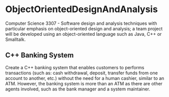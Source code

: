 # ObjectOrientedDesignAndAnalysis
Computer Science 3307 - Software design and analysis techniques with particular emphasis on object-oriented design and analysis; a team project will be developed using an object-oriented language such as Java, C++ or Smalltalk. 

## C++ Banking System
Create a C++ banking system that enables customers to performs transactions (such as: cash withdrawal, deposit, transfer funds from one account to another, etc.) without the need for a human cashier, similar to an ATM. However, the banking system is more than an ATM as there are other agents involved, such as the bank manager and a system maintainer.
